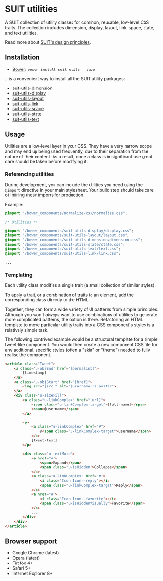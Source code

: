 # SUIT utilities

A SUIT collection of utility classes for common, reusable, low-level CSS traits.
The collection includes dimension, display, layout, link, space, state, and
text utilities.

Read more about [SUIT's design principles](https://github.com/necolas/suit/).

## Installation

* [Bower](https://github.com/twitter/bower/): `bower install suit-utils --save`

…is a convenient way to install all the SUIT utility packages:

* [suit-utils-dimension](https://github.com/necolas/suit-utils-dimension)
* [suit-utils-display](https://github.com/necolas/suit-utils-display)
* [suit-utils-layout](https://github.com/necolas/suit-utils-layout)
* [suit-utils-link](https://github.com/necolas/suit-utils-link)
* [suit-utils-space](https://github.com/necolas/suit-utils-space)
* [suit-utils-state](https://github.com/necolas/suit-utils-state)
* [suit-utils-text](https://github.com/necolas/suit-utils-text)

## Usage

Utilities are a low-level layer in your CSS. They have a very narrow scope and
may end up being used frequently, due to their separation from the nature of
their content. As a result, once a class is in significant use great care
should be taken before modifying it.

### Referencing utilities

During development, you can include the utilities you need using the `@import`
directive in your main stylesheet. Your build step should take care of inlining
these imports for production.

Example:

```css
@import "/bower_components/normalize-css/normalize.css";

/* Utilities */

@import "/bower_components/suit-utils-display/display.css";
@import "/bower_components/suit-utils-layout/layout.css";
@import "/bower_components/suit-utils-dimension/dimension.css";
@import "/bower_components/suit-utils-state/state.css";
@import "/bower_components/suit-utils-text/text.css";
@import "/bower_components/suit-utils-link/link.css";

...
```

### Templating

Each utility class modifies a single trait (a small collection of similar
styles).

To apply a trait, or a combination of traits to an element, add the
corresponding class directly to the HTML.

Together, they can form a wide variety of UI patterns from simple principles.
Although you won't _always_ want to use combinations of utilities to generate
more complicated patterns, the option is there. Refactoring an HTML template to
move particular utility traits into a CSS component's styles is a relatively
simple task.

The following contrived example would be a structural template for a simple
tweet-like component. You would then create a new component CSS file for any
additional, specific styles (often a "skin" or "theme") needed to fully realise
the component.

```html
<article class="Tweet">
    <a class="u-objEnd" href="[permalink]">
        [timestamp]
    </a>
    <a class="u-objStart" href="[href]">
        <img src="[src]" alt="[username]'s avatar">
    </a>
    <div class="u-sizeFill">
        <a class="u-linkComplex" href="[url]">
            <span class="u-linkComplex-target">[full-name]</span>
            <span>@username</span>
        </a>

        <p>
            <a class="u-linkComplex" href="#">
                @<span class="u-linkComplex-target">username</span>
            </a>
            [tweet-text]
        </p>

        <div class="u-textMute">
            <a href="#">
                <span>Expand</span>
                <span class="u-isHidden">Collapse</span>
            </a>
            <a class="u-linkComplex" href="#">
                <i class="Icon Icon--reply"></i>
                <span class="u-linkComplex-target">Reply</span>
            </a>
            <a href="#">
                <i class="Icon Icon--favorite"></i>
                <span class="u-isHiddenVisually">Favorite</span>
            </a>
            ...
        </div>
    </div>
</article>
```

## Browser support

* Google Chrome (latest)
* Opera (latest)
* Firefox 4+
* Safari 5+
* Internet Explorer 8+
